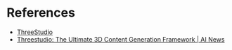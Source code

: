 # References

- [ThreeStudio](https://github.com/threestudio-project/threestudio)
- [Threestudio: The Ultimate 3D Content Generation Framework | AI News](https://www.youtube.com/watch?v=Zm5fHT4IOp4)
